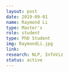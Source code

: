 ```yaml
---
layout: post
date: 2019-09-01
name: Raymond Li
type: Master's
role: student
type: PhD Student
img: RaymondLi.jpg
link: 
research: NLP, InfoViz
status: active
---
```


